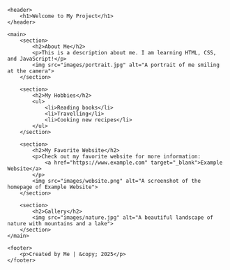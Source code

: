<!DOCTYPE html>
<html lang="en">
<head>
    <meta charset="UTF-8">
    <meta name="viewport" content="width=device-width, initial-scale=1.0">
    <meta http-equiv="X-UA-Compatible" content="ie=edge">
    <title>My Project - HTML Example</title>
</head>
<body>

    <header>
        <h1>Welcome to My Project</h1>
    </header>

    <main>
        <section>
            <h2>About Me</h2>
            <p>This is a description about me. I am learning HTML, CSS, and JavaScript!</p>
            <img src="images/portrait.jpg" alt="A portrait of me smiling at the camera">
        </section>

        <section>
            <h2>My Hobbies</h2>
            <ul>
                <li>Reading books</li>
                <li>Travelling</li>
                <li>Cooking new recipes</li>
            </ul>
        </section>

        <section>
            <h2>My Favorite Website</h2>
            <p>Check out my favorite website for more information: 
                <a href="https://www.example.com" target="_blank">Example Website</a>
            </p>
            <img src="images/website.png" alt="A screenshot of the homepage of Example Website">
        </section>

        <section>
            <h2>Gallery</h2>
            <img src="images/nature.jpg" alt="A beautiful landscape of nature with mountains and a lake">
        </section>
    </main>

    <footer>
        <p>Created by Me | &copy; 2025</p>
    </footer>

</body>
</html>
